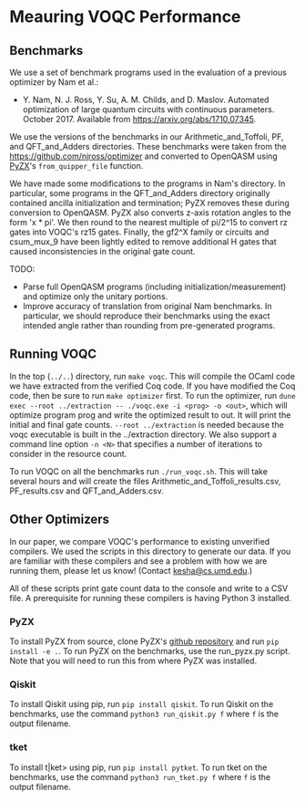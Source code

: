 # Meauring VOQC Performance

## Benchmarks

We use a set of benchmark programs used in the evaluation of a previous optimizer by Nam et al.:
- Y. Nam, N. J. Ross, Y. Su, A. M. Childs, and D. Maslov. Automated optimization of large quantum circuits with continuous parameters. October 2017. Available from https://arxiv.org/abs/1710.07345.

We use the versions of the benchmarks in our Arithmetic_and_Toffoli, PF, and QFT_and_Adders directories.
These benchmarks were taken from the https://github.com/njross/optimizer and converted to OpenQASM using [PyZX](https://github.com/Quantomatic/pyzx)'s `from_quipper_file` function. 

We have made some modifications to the programs in Nam's directory. In particular, some programs in the QFT_and_Adders directory originally contained ancilla initialization and termination; PyZX removes these during conversion to OpenQASM. PyZX also converts z-axis rotation angles to the form 'x * pi'. We then round to the nearest multiple of pi/2^15 to convert rz gates into VOQC's rz15 gates. Finally, the gf2^X family or circuits and csum_mux_9 have been lightly edited to remove additional H gates that caused inconsistencies in the original gate count.

TODO:
* Parse full OpenQASM programs (including initialization/measurement) and optimize only the unitary portions.
* Improve accuracy of translation from original Nam benchmarks. In particular, we should reproduce their benchmarks using the exact intended angle rather than rounding from pre-generated programs.

## Running VOQC

In the top (`../..`) directory, run `make voqc`. This will compile the OCaml code we have extracted from the verified Coq code. If you have modified the Coq code, then be sure to run `make optimizer` first. To run the optimizer, run `dune exec --root ../extraction -- ./voqc.exe -i <prog> -o <out>`, which will optimize program prog and write the optimized result to out. It will print the initial and final gate counts. `--root ../extraction` is needed because the voqc executable is built in the ../extraction directory. We also support a command line option `-n <N>` that specifies a number of iterations to consider in the resource count.

To run VOQC on all the benchmarks run `./run_voqc.sh`. This will take several hours and will create the files Arithmetic_and_Toffoli_results.csv, PF_results.csv and QFT_and_Adders.csv.

## Other Optimizers

In our paper, we compare VOQC's performance to existing unverified compilers. We used the scripts in this directory to generate our data. If you are familiar with these compilers and see a problem with how we are running them, please let us know! (Contact <kesha@cs.umd.edu>.)

All of these scripts print gate count data to the console and write to a CSV file. A prerequisite for running these compilers is having Python 3 installed.

### PyZX

To install PyZX from source, clone PyZX's [github repository](https://github.com/Quantomatic/pyzx) and run `pip install -e .`. To run PyZX on the benchmarks, use the run_pyzx.py script. Note that you will need to run this from where PyZX was installed.

### Qiskit

To install Qiskit using pip, run `pip install qiskit`. To run Qiskit on the benchmarks, use the command `python3 run_qiskit.py f` where `f` is the output filename.

### tket

To install t|ket> using pip, run `pip install pytket`. To run tket on the benchmarks, use the command `python3 run_tket.py f` where `f` is the output filename.

